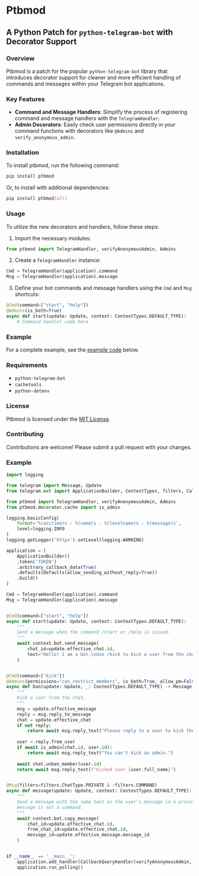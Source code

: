 Ptbmod
================

A Python Patch for `python-telegram-bot` with Decorator Support
---------------------------------------------------------

### Overview

Ptbmod is a patch for the popular `python-telegram-bot` library that introduces decorator support for cleaner and more efficient handling of commands and messages within your Telegram bot applications.

### Key Features

* **Command and Message Handlers**: Simplify the process of registering command and message handlers with the `TelegramHandler`.
* **Admin Decorators**: Easily check user permissions directly in your command functions with decorators like `@Admins` and `verify_anonymous_admin`.

### Installation

To install ptbmod, run the following command:
```bash
pip install ptbmod
```
Or, to install with additional dependencies:
```bash
pip install ptbmod[all]
```
### Usage

To utilize the new decorators and handlers, follow these steps:

1. Import the necessary modules:

```python
from ptbmod import TelegramHandler, verifyAnonymousAdmin, Admins
```

2. Create a `TelegramHandler` instance:
```python
Cmd = TelegramHandler(application).command
Msg = TelegramHandler(application).message
```

3. Define your bot commands and message handlers using the `Cmd` and `Msg` shortcuts:
```python
@Cmd(command=["start", "help"])
@Admins(is_both=True)
async def start(update: Update, context: ContextTypes.DEFAULT_TYPE):
    # Command handler code here
```
### Example

For a complete example, see the [example code](#example) below.

### Requirements

* `python-telegram-bot`
* `cachetools`
* `python-dotenv`

### License

Ptbmod is licensed under the [MIT License](/LICENSE).

### Contributing

Contributions are welcome! Please submit a pull request with your changes.

### Example

```python
import logging

from telegram import Message, Update
from telegram.ext import ApplicationBuilder, ContextTypes, filters, CallbackQueryHandler, Defaults

from ptbmod import TelegramHandler, verifyAnonymousAdmin, Admins
from ptbmod.decorator.cache import is_admin

logging.basicConfig(
    format='%(asctime)s - %(name)s - %(levelname)s - %(message)s',
    level=logging.INFO
)
logging.getLogger('httpx').setLevel(logging.WARNING)

application = (
    ApplicationBuilder()
    .token('TOKEN')
    .arbitrary_callback_data(True)
    .defaults(Defaults(allow_sending_without_reply=True))
    .build()
)

Cmd = TelegramHandler(application).command
Msg = TelegramHandler(application).message


@Cmd(command=["start", "help"])
async def start(update: Update, context: ContextTypes.DEFAULT_TYPE):
    """
    Send a message when the command /start or /help is issued.
    """
    await context.bot.send_message(
        chat_id=update.effective_chat.id,
        text="Hello! I am a bot.\nUse /kick to kick a user from the chat."
    )


@Cmd(command=["kick"])
@Admins(permissions="can_restrict_members", is_both=True, allow_pm=False)
async def ban(update: Update, _: ContextTypes.DEFAULT_TYPE) -> Message:
    """
    Kick a user from the chat.
    """
    msg = update.effective_message
    reply = msg.reply_to_message
    chat = update.effective_chat
    if not reply:
        return await msg.reply_text("Please reply to a user to kick them.")
    
    user = reply.from_user
    if await is_admin(chat.id, user.id):
        return await msg.reply_text("You can't kick an admin.")
    
    await chat.unban_member(user.id)
    return await msg.reply_text(f"Kicked user {user.full_name}")


@Msg(filters=filters.ChatType.PRIVATE & ~filters.COMMAND)
async def message(update: Update, context: ContextTypes.DEFAULT_TYPE):
    """
    Send a message with the same text as the user's message in a private chat when the
    message is not a command.
    """
    await context.bot.copy_message(
        chat_id=update.effective_chat.id,
        from_chat_id=update.effective_chat.id,
        message_id=update.effective_message.message_id
    )


if __name__ == '__main__':
    application.add_handler(CallbackQueryHandler(verifyAnonymousAdmin, pattern=r"^anon."))
    application.run_polling()
```